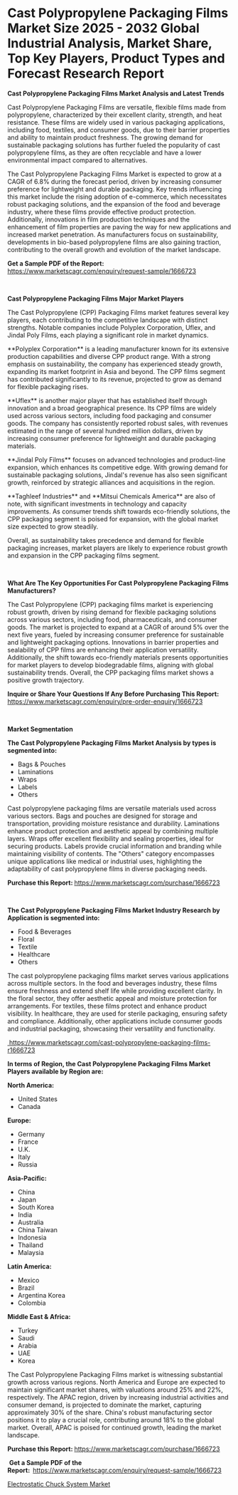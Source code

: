 <p><h1>Cast Polypropylene Packaging Films Market Size 2025 - 2032 Global Industrial Analysis, Market Share, Top Key Players, Product Types and Forecast Research Report</h1></p><p><strong>Cast Polypropylene Packaging Films Market Analysis and Latest Trends</strong></p>
<p><p>Cast Polypropylene Packaging Films are versatile, flexible films made from polypropylene, characterized by their excellent clarity, strength, and heat resistance. These films are widely used in various packaging applications, including food, textiles, and consumer goods, due to their barrier properties and ability to maintain product freshness. The growing demand for sustainable packaging solutions has further fueled the popularity of cast polypropylene films, as they are often recyclable and have a lower environmental impact compared to alternatives.</p><p>The Cast Polypropylene Packaging Films Market is expected to grow at a CAGR of 6.8% during the forecast period, driven by increasing consumer preference for lightweight and durable packaging. Key trends influencing this market include the rising adoption of e-commerce, which necessitates robust packaging solutions, and the expansion of the food and beverage industry, where these films provide effective product protection. Additionally, innovations in film production techniques and the enhancement of film properties are paving the way for new applications and increased market penetration. As manufacturers focus on sustainability, developments in bio-based polypropylene films are also gaining traction, contributing to the overall growth and evolution of the market landscape.</p></p>
<p><strong>Get a Sample PDF of the Report:&nbsp;</strong> <a href="https://www.marketscagr.com/enquiry/request-sample/1666723?utm_campaign=3249&utm_medium=2&utm_source=Github&utm_content=ia&utm_term=08032025&utm_id=cast-polypropylene-packaging-films">https://www.marketscagr.com/enquiry/request-sample/1666723</a></p>
<p>&nbsp;</p>
<p><strong>Cast Polypropylene Packaging Films Major Market Players</strong></p>
<p><p>The Cast Polypropylene (CPP) Packaging Films market features several key players, each contributing to the competitive landscape with distinct strengths. Notable companies include Polyplex Corporation, Uflex, and Jindal Poly Films, each playing a significant role in market dynamics.</p><p>**Polyplex Corporation** is a leading manufacturer known for its extensive production capabilities and diverse CPP product range. With a strong emphasis on sustainability, the company has experienced steady growth, expanding its market footprint in Asia and beyond. The CPP films segment has contributed significantly to its revenue, projected to grow as demand for flexible packaging rises.</p><p>**Uflex** is another major player that has established itself through innovation and a broad geographical presence. Its CPP films are widely used across various sectors, including food packaging and consumer goods. The company has consistently reported robust sales, with revenues estimated in the range of several hundred million dollars, driven by increasing consumer preference for lightweight and durable packaging materials.</p><p>**Jindal Poly Films** focuses on advanced technologies and product-line expansion, which enhances its competitive edge. With growing demand for sustainable packaging solutions, Jindal's revenue has also seen significant growth, reinforced by strategic alliances and acquisitions in the region.</p><p>**Taghleef Industries** and **Mitsui Chemicals America** are also of note, with significant investments in technology and capacity improvements. As consumer trends shift towards eco-friendly solutions, the CPP packaging segment is poised for expansion, with the global market size expected to grow steadily.</p><p>Overall, as sustainability takes precedence and demand for flexible packaging increases, market players are likely to experience robust growth and expansion in the CPP packaging films segment.</p></p>
<p>&nbsp;</p>
<p><strong>What Are The Key Opportunities For Cast Polypropylene Packaging Films Manufacturers?</strong></p>
<p><p>The Cast Polypropylene (CPP) packaging films market is experiencing robust growth, driven by rising demand for flexible packaging solutions across various sectors, including food, pharmaceuticals, and consumer goods. The market is projected to expand at a CAGR of around 5% over the next five years, fueled by increasing consumer preference for sustainable and lightweight packaging options. Innovations in barrier properties and sealability of CPP films are enhancing their application versatility. Additionally, the shift towards eco-friendly materials presents opportunities for market players to develop biodegradable films, aligning with global sustainability trends. Overall, the CPP packaging films market shows a positive growth trajectory.</p></p>
<p><strong>Inquire or Share Your Questions If Any Before Purchasing This Report:</strong> <a href="https://www.marketscagr.com/enquiry/pre-order-enquiry/1666723?utm_campaign=3249&utm_medium=2&utm_source=Github&utm_content=ia&utm_term=08032025&utm_id=cast-polypropylene-packaging-films">https://www.marketscagr.com/enquiry/pre-order-enquiry/1666723</a></p>
<p>&nbsp;</p>
<p><strong>Market Segmentation</strong></p>
<p><strong>The Cast Polypropylene Packaging Films Market Analysis by types is segmented into:</strong></p>
<p><ul><li>Bags & Pouches</li><li>Laminations</li><li>Wraps</li><li>Labels</li><li>Others</li></ul></p>
<p><p>Cast polypropylene packaging films are versatile materials used across various sectors. Bags and pouches are designed for storage and transportation, providing moisture resistance and durability. Laminations enhance product protection and aesthetic appeal by combining multiple layers. Wraps offer excellent flexibility and sealing properties, ideal for securing products. Labels provide crucial information and branding while maintaining visibility of contents. The "Others" category encompasses unique applications like medical or industrial uses, highlighting the adaptability of cast polypropylene films in diverse packaging needs.</p></p>
<p><strong>Purchase this Report:&nbsp;</strong><a href="https://www.marketscagr.com/purchase/1666723?utm_campaign=3249&utm_medium=2&utm_source=Github&utm_content=ia&utm_term=08032025&utm_id=cast-polypropylene-packaging-films">https://www.marketscagr.com/purchase/1666723</a></p>
<p>&nbsp;</p>
<p><strong>The Cast Polypropylene Packaging Films Market Industry Research by Application is segmented into:</strong></p>
<p><ul><li>Food & Beverages</li><li>Floral</li><li>Textile</li><li>Healthcare</li><li>Others</li></ul></p>
<p><p>The cast polypropylene packaging films market serves various applications across multiple sectors. In the food and beverages industry, these films ensure freshness and extend shelf life while providing excellent clarity. In the floral sector, they offer aesthetic appeal and moisture protection for arrangements. For textiles, these films protect and enhance product visibility. In healthcare, they are used for sterile packaging, ensuring safety and compliance. Additionally, other applications include consumer goods and industrial packaging, showcasing their versatility and functionality.</p></p>
<p><a href="https://www.marketscagr.com/cast-polypropylene-packaging-films-r1666723?utm_campaign=3249&utm_medium=2&utm_source=Github&utm_content=ia&utm_term=08032025&utm_id=cast-polypropylene-packaging-films">&nbsp;https://www.marketscagr.com/cast-polypropylene-packaging-films-r1666723</a></p>
<p><strong>In terms of Region, the Cast Polypropylene Packaging Films Market Players available by Region are:</strong></p>
<p>
    <p> <strong> North America: </strong>
        <ul>
            <li>United States</li>
            <li>Canada</li>
        </ul>
        </p> 
    <p> <strong> Europe: </strong>
        <ul>
            <li>Germany</li>
            <li>France</li>
            <li>U.K.</li>
            <li>Italy</li>
            <li>Russia</li>
        </ul>
        </p> 
    <p> <strong> Asia-Pacific: </strong>
        <ul>
            <li>China</li>
            <li>Japan</li>
            <li>South Korea</li>
            <li>India</li>
            <li>Australia</li>
            <li>China Taiwan</li>
            <li>Indonesia</li>
            <li>Thailand</li>
            <li>Malaysia</li>
        </ul>
        </p> 
    <p> <strong> Latin America: </strong>
        <ul>
            <li>Mexico</li>
            <li>Brazil</li>
            <li>Argentina Korea</li>
            <li>Colombia</li>
        </ul>
        </p> 
    <p> <strong> Middle East & Africa: </strong>
        <ul>
            <li>Turkey</li>
            <li>Saudi</li>
            <li>Arabia</li>
            <li>UAE</li>
            <li>Korea</li>
        </ul>
    </p>
    </p>
<p><p>The Cast Polypropylene Packaging Films market is witnessing substantial growth across various regions. North America and Europe are expected to maintain significant market shares, with valuations around 25% and 22%, respectively. The APAC region, driven by increasing industrial activities and consumer demand, is projected to dominate the market, capturing approximately 30% of the share. China's robust manufacturing sector positions it to play a crucial role, contributing around 18% to the global market. Overall, APAC is poised for continued growth, leading the market landscape.</p></p>
<p><strong>Purchase this Report: </strong><a href="https://www.marketscagr.com/purchase/1666723?utm_campaign=3249&utm_medium=2&utm_source=Github&utm_content=ia&utm_term=08032025&utm_id=cast-polypropylene-packaging-films">https://www.marketscagr.com/purchase/1666723</a></p>
<p>&nbsp;<strong>Get a Sample PDF of the Report:&nbsp;&nbsp;</strong><a href="https://www.marketscagr.com/enquiry/request-sample/1666723?utm_campaign=3249&utm_medium=2&utm_source=Github&utm_content=ia&utm_term=08032025&utm_id=cast-polypropylene-packaging-films">https://www.marketscagr.com/enquiry/request-sample/1666723</a></p>
<p><strong></strong></p>
<p><p><a href="https://github.com/akermigarib/Market-Research-Report-List-1/blob/main/electrostatic-chuck-system-market.md?utm_campaign=3249&utm_medium=2&utm_source=Github&utm_content=ia&utm_term=08032025&utm_id=cast-polypropylene-packaging-films">Electrostatic Chuck System Market</a></p></p>